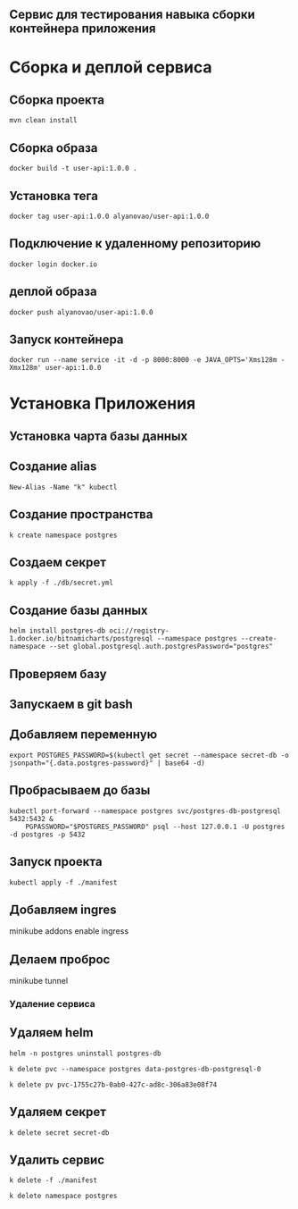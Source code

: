 ## Сервис для тестирования навыка сборки контейнера приложения

# Сборка и деплой сервиса
## Сборка проекта
```shell
mvn clean install
 ```

## Сборка образа
```shell
docker build -t user-api:1.0.0 .
```

## Установка тега
```shell
docker tag user-api:1.0.0 alyanovao/user-api:1.0.0
```

## Подключение к удаленному репозиторию
```shell
docker login docker.io
```

## деплой образа
```shell
docker push alyanovao/user-api:1.0.0
```

## Запуск контейнера
```shell
docker run --name service -it -d -p 8000:8000 -e JAVA_OPTS='Xms128m -Xmx128m' user-api:1.0.0
```

# Установка Приложения
## Установка чарта базы данных
## Создание alias
```shell
New-Alias -Name "k" kubectl
```

## Создание пространства
```shell
k create namespace postgres
```

## Создаем секрет
```shell
k apply -f ./db/secret.yml
```

## Создание базы данных
```shell
helm install postgres-db oci://registry-1.docker.io/bitnamicharts/postgresql --namespace postgres --create-namespace --set global.postgresql.auth.postgresPassword="postgres"
```

## Проверяем базу
## Запускаем в git bash
## Добавляем переменную
```shell
export POSTGRES_PASSWORD=$(kubectl get secret --namespace secret-db -o jsonpath="{.data.postgres-password}" | base64 -d)
```

## Пробрасываем до базы
```shell
kubectl port-forward --namespace postgres svc/postgres-db-postgresql 5432:5432 &
    PGPASSWORD="$POSTGRES_PASSWORD" psql --host 127.0.0.1 -U postgres -d postgres -p 5432
```

## Запуск проекта
```shell
kubectl apply -f ./manifest
```

## Добавляем ingres
minikube addons enable ingress

## Делаем проброс
minikube tunnel

### Удаление сервиса
## Удаляем helm
```shell
helm -n postgres uninstall postgres-db
```

```shell
k delete pvc --namespace postgres data-postgres-db-postgresql-0
```

```shell
k delete pv pvc-1755c27b-0ab0-427c-ad8c-306a83e08f74
```

## Удаляем секрет
```shell
k delete secret secret-db
```

## Удалить сервис
```shell
k delete -f ./manifest
```
```shell
k delete namespace postgres
```
